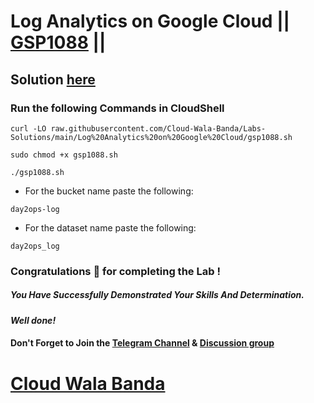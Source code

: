 # Log Analytics on Google Cloud || [GSP1088](https://www.cloudskillsboost.google/focuses/49749?parent=catalog) ||

## Solution [here](https://youtu.be/l7UOU56TWzk)

### Run the following Commands in CloudShell

```
curl -LO raw.githubusercontent.com/Cloud-Wala-Banda/Labs-Solutions/main/Log%20Analytics%20on%20Google%20Cloud/gsp1088.sh

sudo chmod +x gsp1088.sh

./gsp1088.sh
```
* For the bucket name paste the following:
```
day2ops-log
```
* For the dataset name paste the following:
```
day2ops_log
```
### Congratulations 🎉 for completing the Lab !

##### *You Have Successfully Demonstrated Your Skills And Determination.*

#### *Well done!*

#### Don't Forget to Join the [Telegram Channel](https://t.me/cloudwalabanda) & [Discussion group](https://t.me/cloudwalabandachats)

# [Cloud Wala Banda](https://www.youtube.com/@cloudwalabanda)
